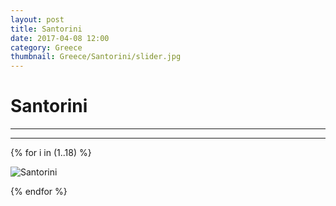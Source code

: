 ```yaml
---
layout: post
title: Santorini
date: 2017-04-08 12:00
category: Greece
thumbnail: Greece/Santorini/slider.jpg
---
```


# Santorini

---



---

{% for i in (1..18) %}

![Santorini](/assets/img/travel/Greece/Santorini/Santorini-{{i}}.JPG)

{% endfor %}